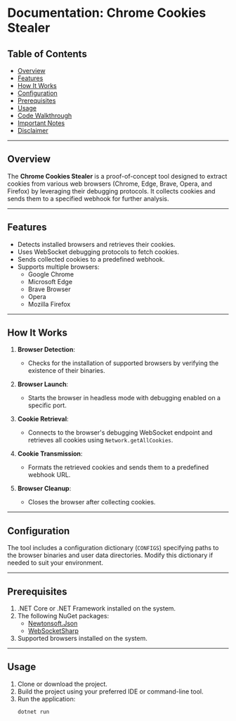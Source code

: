 # Documentation: Chrome Cookies Stealer

## Table of Contents

- [Overview](#overview)
- [Features](#features)
- [How It Works](#how-it-works)
- [Configuration](#configuration)
- [Prerequisites](#prerequisites)
- [Usage](#usage)
- [Code Walkthrough](#code-walkthrough)
- [Important Notes](#important-notes)
- [Disclaimer](#disclaimer)

---

## Overview

The **Chrome Cookies Stealer** is a proof-of-concept tool designed to extract cookies from various web browsers (Chrome, Edge, Brave, Opera, and Firefox) by leveraging their debugging protocols. It collects cookies and sends them to a specified webhook for further analysis.

---

## Features

- Detects installed browsers and retrieves their cookies.
- Uses WebSocket debugging protocols to fetch cookies.
- Sends collected cookies to a predefined webhook.
- Supports multiple browsers:
  - Google Chrome
  - Microsoft Edge
  - Brave Browser
  - Opera
  - Mozilla Firefox

---

## How It Works

1. **Browser Detection**:
   - Checks for the installation of supported browsers by verifying the existence of their binaries.

2. **Browser Launch**:
   - Starts the browser in headless mode with debugging enabled on a specific port.

3. **Cookie Retrieval**:
   - Connects to the browser's debugging WebSocket endpoint and retrieves all cookies using `Network.getAllCookies`.

4. **Cookie Transmission**:
   - Formats the retrieved cookies and sends them to a predefined webhook URL.

5. **Browser Cleanup**:
   - Closes the browser after collecting cookies.

---

## Configuration

The tool includes a configuration dictionary (`CONFIGS`) specifying paths to the browser binaries and user data directories. Modify this dictionary if needed to suit your environment.

---

## Prerequisites

1. .NET Core or .NET Framework installed on the system.
2. The following NuGet packages:
   - [Newtonsoft.Json](https://www.nuget.org/packages/Newtonsoft.Json)
   - [WebSocketSharp](https://github.com/sta/websocket-sharp)
3. Supported browsers installed on the system.

---

## Usage

1. Clone or download the project.
2. Build the project using your preferred IDE or command-line tool.
3. Run the application:
   ```bash
   dotnet run
